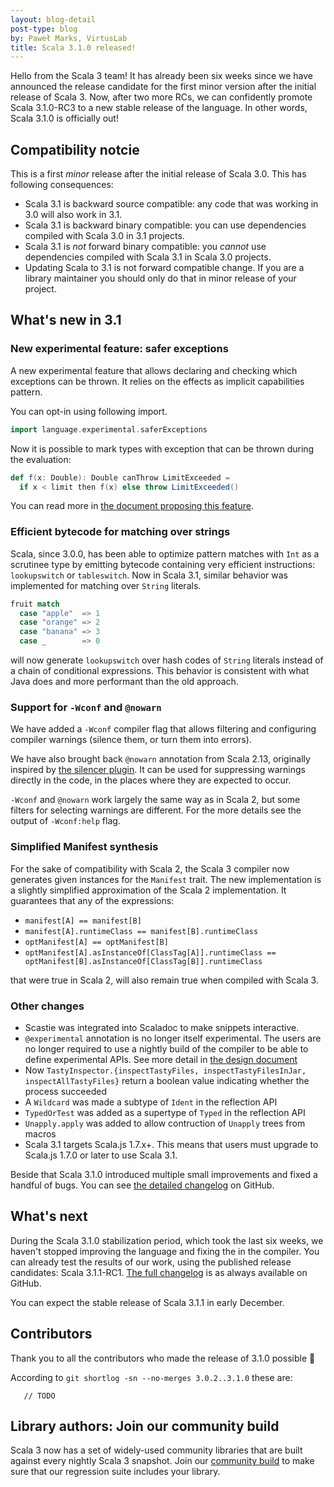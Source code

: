 ```yaml
---
layout: blog-detail
post-type: blog
by: Paweł Marks, VirtusLab
title: Scala 3.1.0 released!
---
```

Hello from the Scala 3 team! It has already been six weeks since we have announced the release candidate for the first minor version after the initial release of Scala 3. Now, after two more RCs, we can confidently promote Scala 3.1.0-RC3 to a new stable release of the language. In other words, Scala 3.1.0 is officially out!

## Compatibility notcie

This is a first *minor* release after the initial release of Scala 3.0. This has following consequences:

- Scala 3.1 is backward source compatible: any code that was working in 3.0 will also work in 3.1.
- Scala 3.1 is backward binary compatible: you can use dependencies compiled with Scala 3.0 in 3.1 projects.
- Scala 3.1 is _not_ forward binary compatible: you _cannot_ use dependencies compiled with Scala 3.1 in Scala 3.0 projects.
- Updating Scala to 3.1 is not forward compatible change. If you are a library maintainer you should only do that in minor release of your project.

## What's new in 3.1

### New experimental feature: safer exceptions

A new experimental feature that allows declaring and checking which exceptions can be thrown. It relies on the effects as implicit capabilities pattern.

You can opt-in using following import.

```scala
import language.experimental.saferExceptions
```

Now it is possible to mark types with exception that can be thrown during the evaluation:

```scala
def f(x: Double): Double canThrow LimitExceeded =
  if x < limit then f(x) else throw LimitExceeded()
```

You can read more in [the document proposing this feature](https://github.com/lampepfl/dotty/blob/release-3.1.0/docs/docs/reference/experimental/canthrow.md).

### Efficient bytecode for matching over strings

Scala, since 3.0.0, has been able to optimize pattern matches with `Int` as a scrutinee type by emitting bytecode containing very efficient instructions: `lookupswitch` or `tableswitch`.
Now in Scala 3.1, similar behavior was implemented for matching over `String` literals.

```scala
fruit match
  case "apple"  => 1
  case "orange" => 2
  case "banana" => 3
  case _        => 0
```

will now generate `lookupswitch` over hash codes of `String` literals instead of a chain of conditional expressions. This behavior is consistent with what Java does and more performant than the old approach.

### Support for `-Wconf` and `@nowarn`

We have added a `-Wconf` compiler flag that allows filtering and configuring compiler warnings (silence them, or turn them into errors).

We have also brought back `@nowarn` annotation from Scala 2.13, originally inspired by [the silencer plugin](https://github.com/ghik/silencer). It can be used for suppressing warnings directly in the code, in the places where they are expected to occur.

`-Wconf` and `@nowarn` work largely the same way as in Scala 2, but some filters for selecting warnings are different. For the more details see the output of `-Wconf:help` flag.

### Simplified Manifest synthesis

For the sake of compatibility with Scala 2, the Scala 3 compiler now generates given instances for the `Manifest` trait. The new implementation is a slightly simplified approximation of the Scala 2 implementation. It guarantees that any of the expressions:

- `manifest[A] == manifest[B]`
- `manifest[A].runtimeClass == manifest[B].runtimeClass`
- `optManifest[A] == optManifest[B]`
- `optManifest[A].asInstanceOf[ClassTag[A]].runtimeClass == optManifest[B].asInstanceOf[ClassTag[B]].runtimeClass`

that were true in Scala 2, will also remain true when compiled with Scala 3.

### Other changes

- Scastie was integrated into Scaladoc to make snippets interactive.
- `@experimental` annotation is no longer itself experimental. The users are no longer required to use a nightly build of the compiler to be able to define experimental APIs. See more detail in [the design document](https://github.com/lampepfl/dotty/blob/release-3.1.0/docs/docs/reference/other-new-features/experimental-defs.md)
- Now `TastyInspector.{inspectTastyFiles, inspectTastyFilesInJar, inspectAllTastyFiles}` return a boolean value indicating whether the process succeeded
- A `Wildcard` was made a subtype of `Ident` in the reflection API
- `TypedOrTest` was added as a supertype of `Typed` in the reflection API
- `Unapply.apply` was added to allow contruction of `Unapply` trees from macros
- Scala 3.1 targets Scala.js 1.7.x+. This means that users must upgrade to Scala.js 1.7.0 or later to use Scala 3.1.

Beside that Scala 3.1.0 introduced multiple small improvements and fixed a handful of bugs. You can see [the detailed changelog](https://github.com/lampepfl/dotty/releases/tag/3.1.0) on GitHub.

## What's next

During the Scala 3.1.0 stabilization period, which took the last six weeks, we haven't stopped improving the language and fixing the in the compiler. You can already test the results of our work, using the published release candidates: Scala 3.1.1-RC1. [The full changelog](https://github.com/lampepfl/dotty/releases/tag/3.1.1-RC1) is as always available on GitHub.

You can expect the stable release of Scala 3.1.1 in early December.

## Contributors

Thank you to all the contributors who made the release of 3.1.0 possible 🎉

According to `git shortlog -sn --no-merges 3.0.2..3.1.0` these are:

```
   // TODO
```

## Library authors: Join our community build

Scala 3 now has a set of widely-used community libraries that are built against every nightly Scala 3 snapshot.
Join our [community build](https://github.com/lampepfl/dotty/tree/master/community-build)
to make sure that our regression suite includes your library.

[Scastie]: https://scastie.scala-lang.org/?target=dotty

[@odersky]: https://github.com/odersky
[@DarkDimius]: https://github.com/DarkDimius
[@smarter]: https://github.com/smarter
[@felixmulder]: https://github.com/felixmulder
[@nicolasstucki]: https://github.com/nicolasstucki
[@liufengyun]: https://github.com/liufengyun
[@OlivierBlanvillain]: https://github.com/OlivierBlanvillain
[@biboudis]: https://github.com/biboudis
[@allanrenucci]: https://github.com/allanrenucci
[@Blaisorblade]: https://github.com/Blaisorblade
[@Duhemm]: https://github.com/Duhemm
[@AleksanderBG]: https://github.com/AleksanderBG
[@milessabin]: https://github.com/milessabin
[@anatoliykmetyuk]: https://github.com/anatoliykmetyuk
